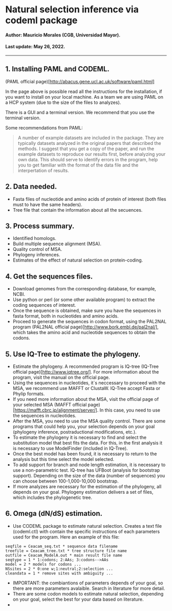 # Natural selection inference via codeml package

#### Author: Mauricio Morales (CGB, Universidad Mayor).

#### Last update: May 26, 2022.

---------------

## 1. Installing PAML and CODEML.

(PAML official page)[http://abacus.gene.ucl.ac.uk/software/paml.html]

In the page above is possible read all the instructions for the installation, if you want to install on your local machine. As a team we are using PAML on a HCP system (due to the size of the files to analyzes). 

There is a GUI and a terminal version. We recommend that you use the terminal version. 

Some recommendations from PAML:
>A number of example datasets are included in the package. They are typically datasets analyzed in the original papers that described the methods. I suggest that you get a copy of the paper, and run the example datasets to reproduce our results first, before analyzing your own data. This should serve to identify errors in the program, help you to get familiar with the format of the data file and the interpertation of results.

## 2. Data needed.

* Fasta files of nucleotide and amino acids of protein of interest (both files must to have the same headers).
* Tree file that contain the information about all the secuences. 

## 3. Process summary.

* Identified homologs.
* Build multiple sequence alignment (MSA).
* Quality control of MSA.
* Phylogeny inferences.
* Estimates of the effect of natural selection on protein-coding.

## 4. Get the sequences files.

* Download genomes from the corresponding database, for example, NCBI.
* Use python or perl (or some other available program) to extract the coding sequences of interest.
* Once the sequence is obtained, make sure you have the sequences in fasta format, both in nucleotides and amino acids.
* Proceed to generate the sequences in codon format, using the PAL2NAL program (PAL2NAL official page)[http://www.bork.embl.de/pal2nal/], which takes the amino acid and nucleotide sequences to obtain the codons.

## 5. Use IQ-Tree to estimate the phylogeny.

* Estimate the phylogeny. A recommended program is IQ-tree (IQ-Tree official page)[http://www.iqtree.org/]. For more information about the program, visit the manual on the official page. 
* Using the sequences in nucleotides, it´s neccessary to proceed with the MSA, we recommend use MAFFT or ClustaW. IQ-Tree accept Fasta or Phylip formats. 
* If you need more information about the MSA, visit the official page of your selected MSA (MAFFT official page)[https://mafft.cbrc.jp/alignment/server/]. In this case, you need to use the sequences in nucleotides. 
* After the MSA, you need to use the MSA quality control. There are some programs that could help you, your selection depends on your goal (phylogeny inference, postraductional modifications, etc.).
* To estimate the phylogeny it is necessary to find and select the substitution model that best fits the data. For this, in the first analysis it is necessary to use ModelFinder (included in IQ-Tree).
* Once the best model has been found, it is necessary to return to the analysis but this time select the model selected.
* To add support for branch and node length estimation, it is necessary to use a non-parametric test. IQ-tree has UFBoot (analysis for bootstrap support). Depending on the size of the data (number of sequences) you can choose between 100-1,000-10,000 bootstrap.
* If more analyzes are necessary for the estimation of the phylogeny, all depends on your goal. Phylogeny estimation delivers a set of files, which includes the phylogenetic tree.

## 6. Omega (dN/dS) estimation.

* Use CODEML package to estimate natural selection. Creates a text file (codeml.ctl) with contain the specific instructions of each parameters used for the program. Here an example of this file: 
```
seqfile = Ceacam_seq.txt * sequence data filename
treefile = Ceacam_tree.txt * tree structure file name
outfile = Ceacam_ModelA.out * main result file name
seqtype = 1 * 1:codons; 2:AAs; 3:codons-->AAs
model = 2 * models for codons ...
NSsites = 2 * 0:one w;1:neutral;2:selection ...
cleandata = 1 * remove sites with ambiguity ...
```
* IMPORTANT: the combiantions of parameters depends of your goal, so there are more parameters avalaible. Search in literature for more detail. 
* There are some codon models to estimate natural selection, depending on your goal, select the best for your data based on literature. 
* 
